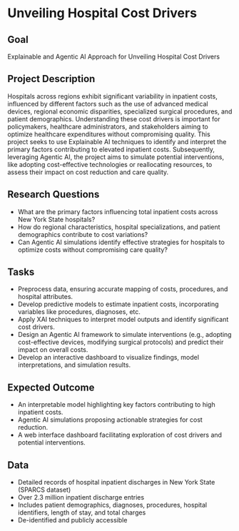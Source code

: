 # Unveiling Hospital Cost Drivers

Goal
------------
 Explainable and Agentic AI Approach for Unveiling Hospital Cost Drivers

Project Description
-------------
Hospitals across regions exhibit significant variability in inpatient costs, influenced by different
factors such as the use of advanced medical devices, regional economic disparities, specialized
surgical procedures, and patient demographics. Understanding these cost drivers is important for
policymakers, healthcare administrators, and stakeholders aiming to optimize healthcare
expenditures without compromising quality. This project seeks to use Explainable AI techniques to
identify and interpret the primary factors contributing to elevated inpatient costs. Subsequently,
leveraging Agentic AI, the project aims to simulate potential interventions, like adopting cost-effective
technologies or reallocating resources, to assess their impact on cost reduction and care quality.

Research Questions
---------
- What are the primary factors influencing total inpatient costs across New York State hospitals?
- How do regional characteristics, hospital specializations, and patient demographics contribute to
cost variations?
- Can Agentic AI simulations identify effective strategies for hospitals to optimize costs without
compromising care quality?

Tasks
-------
- Preprocess data, ensuring accurate mapping of costs, procedures, and hospital attributes.
- Develop predictive models to estimate inpatient costs, incorporating variables like procedures, diagnoses, etc.
- Apply XAI techniques to interpret model outputs and identify significant cost drivers.
- Design an Agentic AI framework to simulate interventions (e.g., adopting cost-effective devices, modifying surgical
protocols) and predict their impact on overall costs.
- Develop an interactive dashboard to visualize findings, model interpretations, and simulation results.


Expected Outcome
------
- An interpretable model highlighting key factors contributing to high inpatient costs.
- Agentic AI simulations proposing actionable strategies for cost reduction.
- A web interface dashboard facilitating exploration of cost drivers and potential interventions.


Data
------
- Detailed records of hospital inpatient discharges in New York State (SPARCS dataset)
- Over 2.3 million inpatient discharge entries
- Includes patient demographics, diagnoses, procedures, hospital identifiers, length of stay, and total charges
- De-identified and publicly accessible